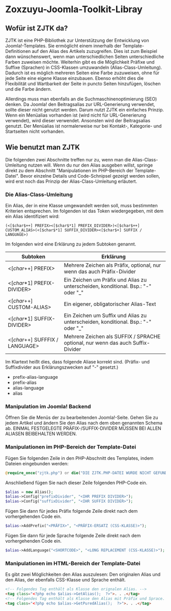 # Zoxzuyu-Joomla-Toolkit-Libray
## Wofür ist ZJTK da?
ZJTK ist eine PHP-Bibliothek zur Unterstützung der Entwicklung von Joomla!-Templates. Sie ermöglicht einem innerhalb der Template-Definitionen auf den Alias des Artikels zuzugreifen. Dies ist zum Beispiel dann wünschenswert, wenn man unterschiedlichen Seiten unterschiedliche Farben zuweisen möchte. Weiterhin gibt es die Möglichkeit Präfixe und Suffixe (Sprachen) in CSS-Klassen umzuwandeln (Alias-Class-Umleitung). Dadurch ist es möglich mehreren Seiten eine Farbe zuzuweisen, ohne für jede Seite eine eigene Klasse einzubauen. Ebenso erhöht dies die Flexibilität und Wartbarkeit der Seite in puncto Seiten hinzufügen, löschen und die Farbe ändern.

Allerdings muss man ebenfalls an die Suchmaschinenoptimierung (SEO) denken. Da Joomla! den Beitragsalias zur URL-Generierung verwendet, sollte dieser nicht genutzt werden. Darum nutzt ZJTK ein einfaches Prinzip. Wenn ein Menüalias vorhanden ist (wird nicht für URL-Generierung verwendet), wird dieser verwendet. Ansonsten wird der Beitragsalias genutzt. Der Menüalias ist normalerweise nur bei Kontakt-, Kategorie- und Startseiten nicht vorhanden.
## Wie benutzt man ZJTK
Die folgenden zwei Abschnitte treffen nur zu, wenn man die Alias-Class-Umleitung nutzen will. Wenn du nur den Alias ausgeben willst, springe direkt zu dem Abschnitt "Manipulationen im PHP-Bereich der Template-Datei". Bevor einzelne Details und Code-Schnipsel gezeigt werden sollen, wird erst noch das Prinzip der Alias-Class-Umleitung erläutert.
### Die Alias-Class-Umleitung
Ein Alias, der in eine Klasse umgewandelt werden soll, muss bestimmten Kriterien entsprechen. Im folgenden ist das Token wiedergegeben, mit dem ein Alias identifiziert wird:
```
(<[$char$++] PREFIX><[$char$*1] PREFIX_DIVIDER>)<[$char$++] CUSTOM_ALIAS>(<[$char$*1] SUFFIX_DIVIDER><[$char$+] SUFFIX / LANGUAGE>)
```
Im folgenden wird eine Erklärung zu jedem Subtoken genannt.

Subtoken | Erklärung
------------- | -------------
<[$char$++] PREFIX> | Mehrere Zeichen als Präfix, optional, nur wenn das auch Präfix-Divider
<[$char$*1] PREFIX-DIVIDER> | Ein Zeichen um Präfix und Alias zu unterscheiden, konditional. Bsp.: "-" oder "_"
<[$char$++] CUSTOM-ALIAS> | Ein eigener, obligatorischer Alias-Text
<[$char$*1] SUFFIX-DIVIDER> | Ein Zeichen um Suffix und Alias zu unterscheiden, konditional. Bsp.: "-" oder "_"
<[$char$++] SUFFFIX / LANGUAGE> | Mehrere Zeichen als SUFFIX / SPRACHE optional, nur wenn das auch Suffix-Divider

Im Klartext heißt dies, dass folgende Aliase korrekt sind. (Präfix- und Suffixdivider aus Erklärungszwecken auf "-" gesetzt.)

- prefix-alias-language
- prefix-alias
- alias-language
- alias

### Manipulation im Joomla! Backend
Öffnen Sie die Menüs der zu bearbeitenden Joomla!-Seite. Gehen Sie zu jedem Artikel und ändern Sie den Alias nach dem oben genannten Schema ab. EINMAL FESTGELEGTE PRÄFIX-/SUFFIX-DIVIDER MÜSSEN BEI ALLEN ALIASEN BEIBEHALTEN WERDEN.
### Manipulationen im PHP-Bereich der Template-Datei
Fügen Sie folgenden Zeile in den PHP-Abschnitt des Templates, indem Dateien eingebunden werden:
```php
@require_once("zjtk.php") or die("DIE ZJTK.PHP-DATEI WURDE NICHT GEFUNDEN!!!");
```
Anschließend fügen Sie nach dieser Zeile folgenden PHP-Code ein.
```php
$alias = new Alias();
$alias->Config("prefixDivider", "<IHR PREFIX DIVIDER>");
$alias->Config("suffixDivider", "<IHR SUFFIX DIVIDER>");
```
Fügen Sie dann für jedes Präfix folgende Zeile direkt nach dem vorhergehenden Code ein.
```php
$alias->AddPrefix("<PRÄFIX>", "<PRÄFIX-ERSATZ (CSS-KLASSE)>");
```
Fügen Sie dann für jede Sprache folgende Zeile direkt nach dem vorhergehenden Code ein.
```php
$alias->AddLanguage("<SHORTCODE>", "<LONG REPLACEMENT (CSS-KLASSE)>");
```
### Manipulationen im HTML-Bereich der Template-Datei
Es gibt zwei Möglichkeiten den Alias auszulesen: Den originalen Alias und den Alias, der ebenfalls CSS-Klasse und Sprache enthält.
```html
<!-- Folgendes Tag enthält als Klasse den orignalen Alias. -->
<tag class="<?php echo $alias->GetAlias();  ?>">. . .</tag>
<!-- Folgendes Tag enthält als Klasse den Alias mit Präfix und Sprace. -->
<tag class="<?php echo $alias->GetPuredAlias();  ?>">. . .</tag>
```
